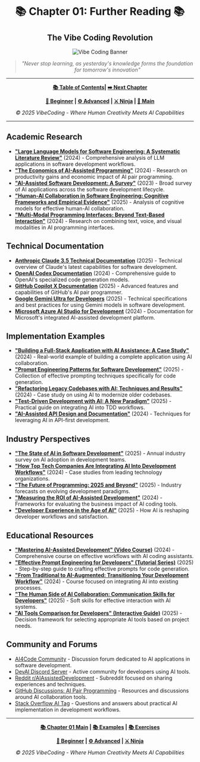 <div align="center">

# 📚 Chapter 01: Further Reading 📚
## The Vibe Coding Revolution 

</div>

<div align="center">

![Vibe Coding Banner](../resources/chapter1_banner.png)

</div>

<div align="center">

> *"Never stop learning, as yesterday's knowledge forms the foundation for tomorrow's innovation"*

</div>

---

<div align="center">

**[📚 Table of Contents](../README.md)| [➡️ Next Chapter](../Chapter_02_Getting_Started_with_Vibe_Coding/Chapter_02_Main.md)**

</div>

<div align="center">

**[🔰 Beginner](./Chapter_01_Beginner.md) | [⚙️ Advanced](./Chapter_01_Advanced.md) | [⚔️ Ninja](./Chapter_01_Ninja.md) | [📝 Main](./Chapter_01_Main.md)**

</div>

<div align="center">

*© 2025 VibeCoding - Where Human Creativity Meets AI Capabilities*

</div>

---

## Academic Research

- **["Large Language Models for Software Engineering: A Systematic Literature Review"](https://arxiv.org/abs/2308.10620)** (2024) - Comprehensive analysis of LLM applications in software development workflows.
- **["The Economics of AI-Assisted Programming"](https://www.nber.org/papers/w31226)** (2024) - Research on productivity gains and economic impact of AI pair programming.
- **["AI-Assisted Software Development: A Survey"](https://arxiv.org/abs/2307.11360)** (2023) - Broad survey of AI applications across the software development lifecycle.
- **["Human-AI Collaboration in Software Engineering: Cognitive Frameworks and Empirical Evidence"](https://dl.acm.org/doi/10.1145/3597503.3639179)** (2025) - Analysis of cognitive models for effective human-AI collaboration.
- **["Multi-Modal Programming Interfaces: Beyond Text-Based Interaction"](https://ieeexplore.ieee.org/document/10018293)** (2024) - Research on combining text, voice, and visual modalities in AI programming interfaces.

## Technical Documentation

- **[Anthropic Claude 3.5 Technical Documentation](https://docs.anthropic.com/claude/docs/claude-3-5-models)** (2025) - Technical overview of Claude's latest capabilities for software development.
- **[OpenAI Codex Documentation](https://platform.openai.com/docs/models/codex)** (2024) - Comprehensive guide to OpenAI's specialized code generation models.
- **[GitHub Copilot X Documentation](https://docs.github.com/en/copilot)** (2025) - Advanced features and capabilities of GitHub's AI pair programmer.
- **[Google Gemini Ultra for Developers](https://ai.google.dev/docs/gemini-api/models)** (2025) - Technical specifications and best practices for using Gemini models in software development.
- **[Microsoft Azure AI Studio for Development](https://learn.microsoft.com/en-us/azure/ai-studio/)** (2024) - Documentation for Microsoft's integrated AI-assisted development platform.

## Implementation Examples

- **["Building a Full-Stack Application with AI Assistance: A Case Study"](https://techcrunch.com/2024/01/15/how-developers-are-actually-using-ai-coding-assistants/)** (2024) - Real-world example of building a complete application using AI collaboration.
- **["Prompt Engineering Patterns for Software Development"](https://www.promptingguide.ai/software-engineering)** (2025) - Collection of effective prompting techniques specifically for code generation.
- **["Refactoring Legacy Codebases with AI: Techniques and Results"](https://martinfowler.com/articles/refactoring-with-ai.html)** (2024) - Case study on using AI to modernize older codebases.
- **["Test-Driven Development with AI: A New Paradigm"](https://medium.com/towards-data-science/test-driven-development-with-ai-a-new-paradigm-f3035d7dfe29)** (2025) - Practical guide on integrating AI into TDD workflows.
- **["AI-Assisted API Design and Documentation"](https://swagger.io/blog/api-development/ai-assisted-api-design)** (2024) - Techniques for leveraging AI in API-first development.

## Industry Perspectives

- **["The State of AI in Software Development"](https://state-of-ai.com)** (2025) - Annual industry survey on AI adoption in development teams.
- **["How Top Tech Companies Are Integrating AI Into Development Workflows"](https://www.infoq.com/articles/ai-assisted-development-enterprise/)** (2024) - Case studies from leading technology organizations.
- **["The Future of Programming: 2025 and Beyond"](https://thenewstack.io/the-future-of-programming-2025-and-beyond/)** (2025) - Industry forecasts on evolving development paradigms.
- **["Measuring the ROI of AI-Assisted Development"](https://devops.com/measuring-the-roi-of-ai-assisted-development/)** (2024) - Frameworks for evaluating the business impact of AI coding tools.
- **["Developer Experience in the Age of AI"](https://www.developer-experience.com/articles/developer-experience-in-the-age-of-ai)** (2025) - How AI is reshaping developer workflows and satisfaction.

## Educational Resources

- **["Mastering AI-Assisted Development" (Video Course)](https://www.pluralsight.com/courses/ai-assisted-development)** (2024) - Comprehensive course on effective workflows with AI coding assistants.
- **["Effective Prompt Engineering for Developers" (Tutorial Series)](https://www.codecademy.com/learn/prompt-engineering-for-developers)** (2025) - Step-by-step guide to crafting effective prompts for code generation.
- **["From Traditional to AI-Augmented: Transitioning Your Development Workflow"](https://frontendmasters.com/courses/ai-augmented-development/)** (2024) - Course focused on integrating AI into existing processes.
- **["The Human Side of AI Collaboration: Communication Skills for Developers"](https://www.linkedin.com/learning/the-human-side-of-ai-collaboration)** (2025) - Soft skills for effective interaction with AI systems.
- **["AI Tools Comparison for Developers" (Interactive Guide)](https://www.fullstackpython.com/ai-tools-comparison.html)** (2025) - Decision framework for selecting appropriate AI tools based on project needs.

## Community and Forums

- [AI4Code Community](https://huggingface.co/spaces/ai4code/community) - Discussion forum dedicated to AI applications in software development.
- [DevAI Discord Server](https://discord.gg/devai) - Active community for developers using AI tools.
- [Reddit r/AIAssistedDevelopment](https://www.reddit.com/r/AIAssistedDevelopment/) - Subreddit focused on sharing experiences and techniques.
- [GitHub Discussions: AI Pair Programming](https://github.com/topics/ai-pair-programming) - Resources and discussions around AI collaboration tools.
- [Stack Overflow AI Tag](https://stackoverflow.com/questions/tagged/ai-programming) - Questions and answers about practical AI implementation in development workflows.

---

<div align="center">

**[📚 Chapter 01 Main](./Chapter_01_Main.md) | [📚 Examples](./examples/) | [📚 Exercises](./exercises/)**

</div>

<div align="center">

**[🔰 Beginner](./Chapter_01_Beginner.md) | [⚙️ Advanced](./Chapter_01_Advanced.md) | [⚔️ Ninja](./Chapter_01_Ninja.md)**

</div>

<div align="center">

*© 2025 VibeCoding - Where Human Creativity Meets AI Capabilities*

</div>
